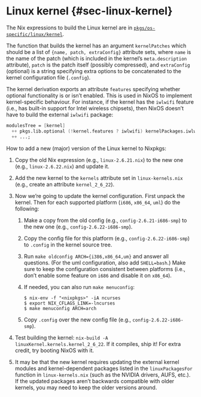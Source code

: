 # Linux kernel {#sec-linux-kernel}

The Nix expressions to build the Linux kernel are in [`pkgs/os-specific/linux/kernel`](https://github.com/NixOS/nixpkgs/blob/master/pkgs/os-specific/linux/kernel).

The function that builds the kernel has an argument `kernelPatches` which should be a list of `{name, patch, extraConfig}` attribute sets, where `name` is the name of the patch (which is included in the kernel’s `meta.description` attribute), `patch` is the patch itself (possibly compressed), and `extraConfig` (optional) is a string specifying extra options to be concatenated to the kernel configuration file (`.config`).

The kernel derivation exports an attribute `features` specifying whether optional functionality is or isn’t enabled. This is used in NixOS to implement kernel-specific behaviour. For instance, if the kernel has the `iwlwifi` feature (i.e., has built-in support for Intel wireless chipsets), then NixOS doesn’t have to build the external `iwlwifi` package:

```nix
modulesTree = [kernel]
  ++ pkgs.lib.optional (!kernel.features ? iwlwifi) kernelPackages.iwlwifi
  ++ ...;
```

How to add a new (major) version of the Linux kernel to Nixpkgs:

1.  Copy the old Nix expression (e.g., `linux-2.6.21.nix`) to the new one (e.g., `linux-2.6.22.nix`) and update it.

2.  Add the new kernel to the `kernels` attribute set in `linux-kernels.nix` (e.g., create an attribute `kernel_2_6_22`).

3.  Now we’re going to update the kernel configuration. First unpack the kernel. Then for each supported platform (`i686`, `x86_64`, `uml`) do the following:

    1.  Make a copy from the old config (e.g., `config-2.6.21-i686-smp`) to the new one (e.g., `config-2.6.22-i686-smp`).

    2.  Copy the config file for this platform (e.g., `config-2.6.22-i686-smp`) to `.config` in the kernel source tree.

    3.  Run `make oldconfig ARCH={i386,x86_64,um}` and answer all questions. (For the uml configuration, also add `SHELL=bash`.) Make sure to keep the configuration consistent between platforms (i.e., don’t enable some feature on `i686` and disable it on `x86_64`).

    4.  If needed, you can also run `make menuconfig`:

        ```ShellSession
        $ nix-env -f "<nixpkgs>" -iA ncurses
        $ export NIX_CFLAGS_LINK=-lncurses
        $ make menuconfig ARCH=arch
        ```

    5.  Copy `.config` over the new config file (e.g., `config-2.6.22-i686-smp`).

4.  Test building the kernel: `nix-build -A linuxKernel.kernels.kernel_2_6_22`. If it compiles, ship it! For extra credit, try booting NixOS with it.

5.  It may be that the new kernel requires updating the external kernel modules and kernel-dependent packages listed in the `linuxPackagesFor` function in `linux-kernels.nix` (such as the NVIDIA drivers, AUFS, etc.). If the updated packages aren’t backwards compatible with older kernels, you may need to keep the older versions around.
